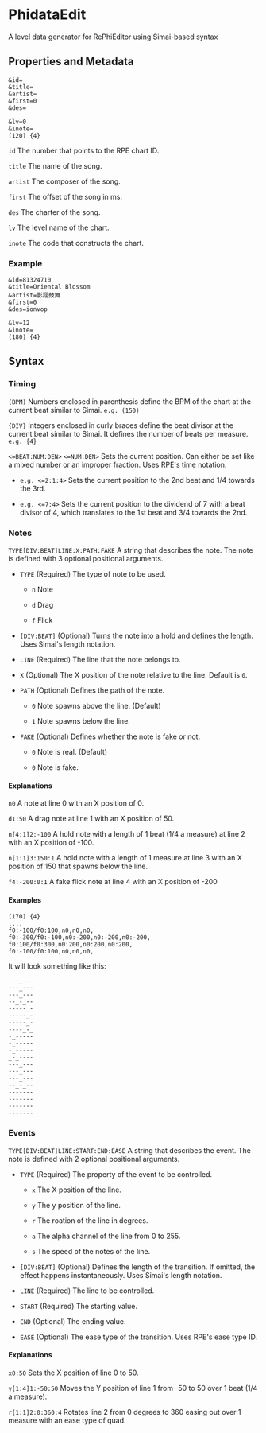 # PhidataEdit
A level data generator for RePhiEditor using Simai-based syntax

## Properties and Metadata

```
&id=
&title=
&artist=
&first=0
&des=

&lv=0
&inote=
(120) {4}
```

`id` The number that points to the RPE chart ID.

`title` The name of the song.

`artist` The composer of the song.

`first` The offset of the song in ms.

`des` The charter of the song.

`lv` The level name of the chart.

`inote` The code that constructs the chart.

### Example

```
&id=81324710
&title=Oriental Blossom
&artist=影翔鼓舞
&first=0
&des=ionvop

&lv=12
&inote=
(180) {4}
```

## Syntax

### Timing

`(BPM)` Numbers enclosed in parenthesis define the BPM of the chart at the current beat similar to Simai. `e.g. (150)`

`{DIV}` Integers enclosed in curly braces define the beat divisor at the current beat similar to Simai. It defines the number of beats per measure. `e.g. {4}`

`<=BEAT:NUM:DEN>` `<=NUM:DEN>` Sets the current position. Can either be set like a mixed number or an improper fraction. Uses RPE's time notation.

- `e.g. <=2:1:4>` Sets the current position to the 2nd beat and 1/4 towards the 3rd.

- `e.g. <=7:4>` Sets the current position to the dividend of 7 with a beat divisor of 4, which translates to the 1st beat and 3/4 towards the 2nd.

### Notes

`TYPE[DIV:BEAT]LINE:X:PATH:FAKE` A string that describes the note. The note is defined with 3 optional positional arguments.

- `TYPE` (Required) The type of note to be used.

    - `n` Note

    - `d` Drag

    - `f` Flick

- `[DIV:BEAT]` (Optional) Turns the note into a hold and defines the length. Uses Simai's length notation.

- `LINE` (Required) The line that the note belongs to.

- `X` (Optional) The X position of the note relative to the line. Default is `0`.

- `PATH` (Optional) Defines the path of the note.

    - `0` Note spawns above the line. (Default)

    - `1` Note spawns below the line.

- `FAKE` (Optional) Defines whether the note is fake or not.

    - `0` Note is real. (Default)

    - `0` Note is fake.

#### Explanations

`n0` A note at line 0 with an X position of 0.

`d1:50` A drag note at line 1 with an X position of 50.

`n[4:1]2:-100` A hold note with a length of 1 beat (1/4 a measure) at line 2 with an X position of -100.

`n[1:1]3:150:1` A hold note with a length of 1 measure at line 3 with an X position of 150 that spawns below the line.

`f4:-200:0:1` A fake flick note at line 4 with an X position of -200

#### Examples

```
(170) {4}
,,,,
f0:-100/f0:100,n0,n0,n0,
f0:-300/f0:-100,n0:-200,n0:-200,n0:-200,
f0:100/f0:300,n0:200,n0:200,n0:200,
f0:-100/f0:100,n0,n0,n0,
```

It will look something like this:

```
---_---
---_---
---_---
--_-_--
-----_-
-----_-
-----_-
----_-_
-_-----
-_-----
-_-----
_-_----
---_---
---_---
---_---
--_-_--
-------
-------
-------
-------
```

### Events

`TYPE[DIV:BEAT]LINE:START:END:EASE` A string that describes the event. The note is defined with 2 optional positional arguments.

- `TYPE` (Required) The property of the event to be controlled.

    - `x` The X position of the line.

    - `y` The y position of the line.

    - `r` The roation of the line in degrees.

    - `a` The alpha channel of the line from 0 to 255.

    - `s` The speed of the notes of the line.

- `[DIV:BEAT]` (Optional) Defines the length of the transition. If omitted, the effect happens instantaneously. Uses Simai's length notation.

- `LINE` (Required) The line to be controlled.

- `START` (Required) The starting value.

- `END` (Optional) The ending value.

- `EASE` (Optional) The ease type of the transition. Uses RPE's ease type ID.

#### Explanations

`x0:50` Sets the X position of line 0 to 50.

`y[1:4]1:-50:50` Moves the Y position of line 1 from -50 to 50 over 1 beat (1/4 a measure).

`r[1:1]2:0:360:4` Rotates line 2 from 0 degrees to 360 easing out over 1 measure with an ease type of quad.